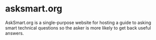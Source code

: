 # asksmart.org

AskSmart.org is a single-purpose website for hosting a guide to
asking smart technical questions so the asker is more likely to get
back useful answers.
